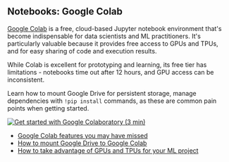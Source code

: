 ## Notebooks: Google Colab

[Google Colab](https://colab.research.google.com/) is a free, cloud-based Jupyter notebook environment that's become indispensable for data scientists and ML practitioners. It's particularly valuable because it provides free access to GPUs and TPUs, and for easy sharing of code and execution results.

While Colab is excellent for prototyping and learning, its free tier has limitations - notebooks time out after 12 hours, and GPU access can be inconsistent.

Learn how to mount Google Drive for persistent storage, manage dependencies with `!pip install` commands, as these are common pain points when getting started.

[![Get started with Google Colaboratory (3 min)](https://i.ytimg.com/vi_webp/inN8seMm7UI/sddefault.webp)](https://youtu.be/inN8seMm7UI)

- [Google Colab features you may have missed](https://youtu.be/rNgswRZ2C1Y)
- [How to mount Google Drive to Google Colab](https://youtu.be/8HvugBq5NKg)
- [How to take advantage of GPUs and TPUs for your ML project](https://youtu.be/tCYSce6l8gA)

